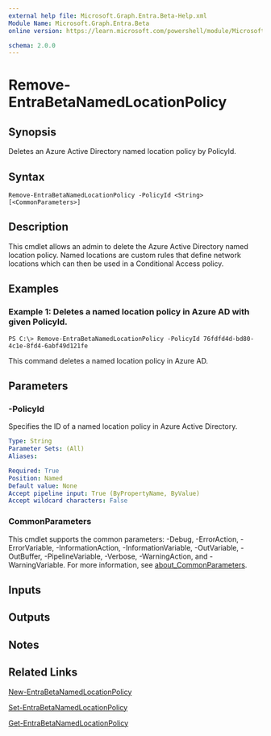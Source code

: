 ```yaml
---
external help file: Microsoft.Graph.Entra.Beta-Help.xml
Module Name: Microsoft.Graph.Entra.Beta
online version: https://learn.microsoft.com/powershell/module/Microsoft.Graph.Entra.Beta/Remove-EntraBetaNamedLocationPolicy

schema: 2.0.0
---
```


# Remove-EntraBetaNamedLocationPolicy

## Synopsis
Deletes an Azure Active Directory named location policy by PolicyId.

## Syntax

```
Remove-EntraBetaNamedLocationPolicy -PolicyId <String> [<CommonParameters>]
```

## Description
This cmdlet allows an admin to delete the Azure Active Directory named location policy.
Named locations are custom rules that define network locations which can then be used in a Conditional Access policy.

## Examples

### Example 1: Deletes a named location policy in Azure AD with given PolicyId.
```
PS C:\> Remove-EntraBetaNamedLocationPolicy -PolicyId 76fdfd4d-bd80-4c1e-8fd4-6abf49d121fe
```

This command deletes a named location policy in Azure AD.

## Parameters

### -PolicyId
Specifies the ID of a named location policy in Azure Active Directory.

```yaml
Type: String
Parameter Sets: (All)
Aliases:

Required: True
Position: Named
Default value: None
Accept pipeline input: True (ByPropertyName, ByValue)
Accept wildcard characters: False
```

### CommonParameters
This cmdlet supports the common parameters: -Debug, -ErrorAction, -ErrorVariable, -InformationAction, -InformationVariable, -OutVariable, -OutBuffer, -PipelineVariable, -Verbose, -WarningAction, and -WarningVariable. For more information, see [about_CommonParameters](https://go.microsoft.com/fwlink/?LinkID=113216).

## Inputs

## Outputs

## Notes
## Related Links

[New-EntraBetaNamedLocationPolicy]()

[Set-EntraBetaNamedLocationPolicy]()

[Get-EntraBetaNamedLocationPolicy]()

